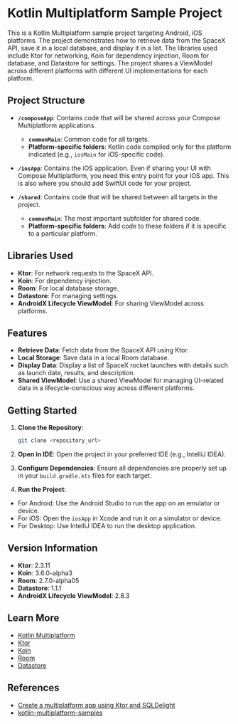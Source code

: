 # Kotlin Multiplatform Sample Project

This is a Kotlin Multiplatform sample project targeting Android, iOS platforms. The project demonstrates how to retrieve data from the SpaceX API, save it in a local database, and display it in a list. The libraries used include Ktor for networking, Koin for dependency injection, Room for database, and Datastore for settings. The project shares a ViewModel across different platforms with different UI implementations for each platform.

## Project Structure

* **`/composeApp`**: Contains code that will be shared across your Compose Multiplatform applications.
  - **`commonMain`**: Common code for all targets.
  - **Platform-specific folders**: Kotlin code compiled only for the platform indicated (e.g., `iosMain` for iOS-specific code).

* **`/iosApp`**: Contains the iOS application. Even if sharing your UI with Compose Multiplatform, you need this entry point for your iOS app. This is also where you should add SwiftUI code for your project.

* **`/shared`**: Contains code that will be shared between all targets in the project.
  - **`commonMain`**: The most important subfolder for shared code.
  - **Platform-specific folders**: Add code to these folders if it is specific to a particular platform.

## Libraries Used

- **Ktor**: For network requests to the SpaceX API.
- **Koin**: For dependency injection.
- **Room**: For local database storage.
- **Datastore**: For managing settings.
- **AndroidX Lifecycle ViewModel**: For sharing ViewModel across platforms.

## Features

- **Retrieve Data**: Fetch data from the SpaceX API using Ktor.
- **Local Storage**: Save data in a local Room database.
- **Display Data**: Display a list of SpaceX rocket launches with details such as launch date, results, and description.
- **Shared ViewModel**: Use a shared ViewModel for managing UI-related data in a lifecycle-conscious way across different platforms.

## Getting Started

1. **Clone the Repository**:
    ```sh
    git clone <repository_url>
    ```

2. **Open in IDE**: Open the project in your preferred IDE (e.g., IntelliJ IDEA).

3. **Configure Dependencies**:
   Ensure all dependencies are properly set up in your `build.gradle.kts` files for each target.

4. **Run the Project**:
  - For Android: Use the Android Studio to run the app on an emulator or device.
  - For iOS: Open the `iosApp` in Xcode and run it on a simulator or device.
  - For Desktop: Use IntelliJ IDEA to run the desktop application.

## Version Information

- **Ktor**: 2.3.11
- **Koin**: 3.6.0-alpha3
- **Room**: 2.7.0-alpha05
- **Datastore**: 1.1.1
- **AndroidX Lifecycle ViewModel**: 2.8.3

## Learn More

- [Kotlin Multiplatform](https://www.jetbrains.com/help/kotlin-multiplatform-dev/get-started.html)
- [Ktor](https://ktor.io/)
- [Koin](https://insert-koin.io/)
- [Room](https://developer.android.com/jetpack/androidx/releases/room)
- [Datastore](https://developer.android.com/topic/libraries/architecture/datastore)

## References

- [Create a multiplatform app using Ktor and SQLDelight](https://www.jetbrains.com/help/kotlin-multiplatform-dev/multiplatform-ktor-sqldelight.html)
- [kotlin-multiplatform-samples](https://github.com/android/kotlin-multiplatform-samples)
